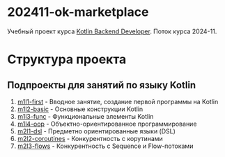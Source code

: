 # 202411-ok-marketplace

Учебный проект курса
[Kotlin Backend Developer](https://otus.ru/lessons/kotlin/).
Поток курса 2024-11.

# Структура проекта

## Подпроекты для занятий по языку Kotlin

1. [m1l1-first](m1l1-first) - Вводное занятие, создание первой программы на Kotlin
2. [m1l2-basic](m1l2-basic) - Основные конструкции Kotlin
3. [m1l3-func](m1l3-func) - Функциональные элементы Kotlin
4. [m1l4-oop](m1l4-oop) - Объектно-ориентированное программирование
5. [m2l1-dsl](m2l1-dsl) - Предметно ориентированные языки (DSL)  
6. [m2l2-coroutines](m2l2-coroutines) - Конкурентность с корутинами  
7. [m2l3-flows](m2l3-flows) - Конкурентность с Sequence и Flow-потоками  